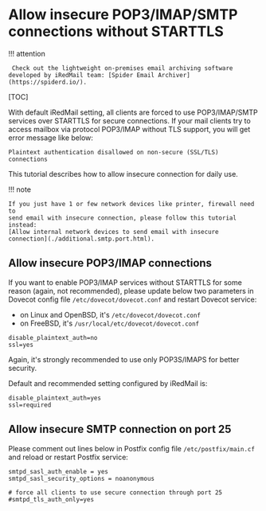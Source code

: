 # Allow insecure POP3/IMAP/SMTP connections without STARTTLS

!!! attention

	 Check out the lightweight on-premises email archiving software developed by iRedMail team: [Spider Email Archiver](https://spiderd.io/).

[TOC]

With default iRedMail setting, all clients are forced to use POP3/IMAP/SMTP
services over STARTTLS for secure connections. If your mail clients
try to access mailbox via protocol POP3/IMAP without TLS support, you will
get error message like below:

```
Plaintext authentication disallowed on non-secure (SSL/TLS) connections
```

This tutorial describes how to allow insecure connection for daily use.

!!! note

    If you just have 1 or few network devices like printer, firewall need to
    send email with insecure connection, please follow this tutorial instead:
    [Allow internal network devices to send email with insecure connection](./additional.smtp.port.html).

## Allow insecure POP3/IMAP connections

If you want to enable POP3/IMAP services without STARTTLS for some reason
(again, not recommended), please update below two parameters in Dovecot config
file `/etc/dovecot/dovecot.conf` and restart Dovecot service:

* on Linux and OpenBSD, it's `/etc/dovecot/dovecot.conf`
* on FreeBSD, it's `/usr/local/etc/dovecot/dovecot.conf`

```
disable_plaintext_auth=no
ssl=yes
```

Again, it's strongly recommended to use only POP3S/IMAPS for better security.

Default and recommended setting configured by iRedMail is:

```
disable_plaintext_auth=yes
ssl=required
```

## Allow insecure SMTP connection on port 25

Please comment out lines below in Postfix config file `/etc/postfix/main.cf`
and reload or restart Postfix service:

```
smtpd_sasl_auth_enable = yes
smtpd_sasl_security_options = noanonymous

# force all clients to use secure connection through port 25
#smtpd_tls_auth_only=yes
```

